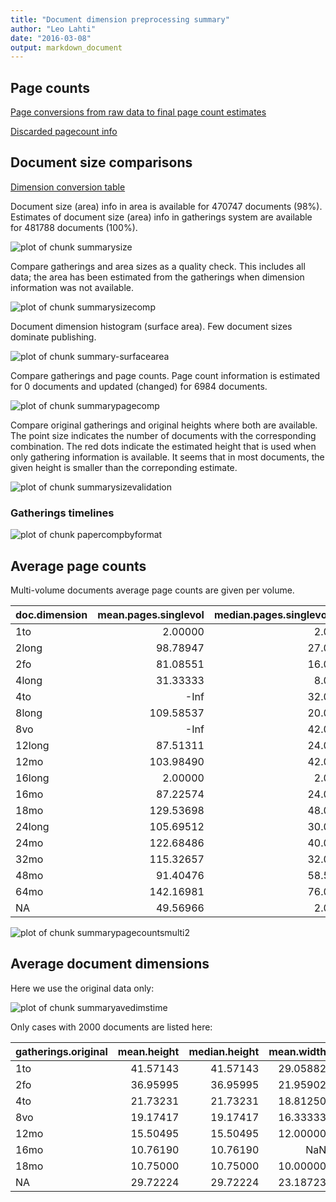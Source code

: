 ```yaml
---
title: "Document dimension preprocessing summary"
author: "Leo Lahti"
date: "2016-03-08"
output: markdown_document
---
```



## Page counts

[Page conversions from raw data to final page count estimates](https://raw.githubusercontent.com/rOpenGov/estc/master/inst/examples/output.tables/pagecount_conversion_nontrivial.csv)

<!--[Page conversions from raw data to final page count estimates with volume info](https://raw.githubusercontent.com/rOpenGov/estc/master/inst/examples/output.tables/page_conversion_table_full.csv)-->

[Discarded pagecount info](https://raw.githubusercontent.com/rOpenGov/estc/master/inst/examples/output.tables/pagecount_discarded.csv)



## Document size comparisons

[Dimension conversion table](https://raw.githubusercontent.com/rOpenGov/estc/master/inst/examples/output.tables/conversions_physical_dimension.csv)

<!--[Discarded dimension info](https://raw.githubusercontent.com/rOpenGov/estc/master/inst/examples/output.tables/dimensions_discarded.csv)-->

Document size (area) info in area is available for 470747 documents (98%). Estimates of document size (area) info in gatherings system are available for 481788 documents (100%). 

![plot of chunk summarysize](figure/summarysize-1.png)


Compare gatherings and area sizes as a quality check. This includes all data; the area has been estimated from the gatherings when dimension information was not available.

![plot of chunk summarysizecomp](figure/summarysizecomp-1.png)

Document dimension histogram (surface area). Few document sizes dominate publishing.

![plot of chunk summary-surfacearea](figure/summary-surfacearea-1.png)


Compare gatherings and page counts. Page count information is estimated for 0 documents and updated (changed) for 6984 documents. 

![plot of chunk summarypagecomp](figure/summarypagecomp-1.png)

Compare original gatherings and original heights where both are available. The point size indicates the number of documents with the corresponding combination. The red dots indicate the estimated height that is used when only gathering information is available. It seems that in most documents, the given height is smaller than the correponding estimate.

![plot of chunk summarysizevalidation](figure/summarysizevalidation-1.png)

### Gatherings timelines

![plot of chunk papercompbyformat](figure/papercompbyformat-1.png)

## Average page counts 

Multi-volume documents average page counts are given per volume.


|doc.dimension | mean.pages.singlevol| median.pages.singlevol| n.singlevol| mean.pages.multivol| median.pages.multivol| n.multivol| mean.pages.issue| median.pages.issue| n.issue|
|:-------------|--------------------:|----------------------:|-----------:|-------------------:|---------------------:|----------:|----------------:|------------------:|-------:|
|1to           |              2.00000|                    2.0|       15913|                  NA|                    NA|         NA|               NA|                 NA|      NA|
|2long         |             98.78947|                   27.0|          38|                  NA|                    NA|         NA|         28.94737|                 24|      19|
|2fo           |             81.08551|                   16.0|       98943|           350.30849|              373.0000|       2995|         28.59928|                 26|   32217|
|4long         |             31.33333|                    8.0|          21|                 NaN|                    NA|          1|         13.14286|                  8|       7|
|4to           |                 -Inf|                   32.0|      101358|            43.26531|               24.0000|       4750|         26.25451|                 24|   35315|
|8long         |            109.58537|                   20.0|          41|            16.00000|               16.0000|          1|         18.37500|                 16|      16|
|8vo           |                 -Inf|                   42.0|      167826|           202.04245|              200.0000|      12304|         26.14394|                 24|   56420|
|12long        |             87.51311|                   24.0|         267|             6.00000|                6.0000|         11|         24.67647|                 24|     136|
|12mo          |            103.98490|                   42.0|       71049|            35.28687|               27.0000|       6498|         25.80403|                 24|   25937|
|16long        |              2.00000|                    2.0|           1|                  NA|                    NA|         NA|               NA|                 NA|      NA|
|16mo          |             87.22574|                   24.0|        2371|            88.17687|               79.0000|        111|         23.95657|                 24|     829|
|18mo          |            129.53698|                   48.0|        2029|           115.20468|              120.0000|        175|         27.27989|                 26|     736|
|24long        |            105.69512|                   30.0|          82|           371.00000|              371.0000|          4|         27.06250|                 24|      32|
|24mo          |            122.68486|                   40.0|        1871|           234.19355|              238.0000|         98|         27.06327|                 26|     648|
|32mo          |            115.32657|                   32.0|         746|           237.54082|              237.5408|         47|         23.49612|                 24|     258|
|48mo          |             91.40476|                   58.5|          23|                  NA|                    NA|         NA|         26.00000|                 18|       5|
|64mo          |            142.16981|                   76.0|         129|            31.00000|               31.0000|          1|         31.87500|                 34|      32|
|NA            |             49.56966|                    2.0|       17047|           156.30515|              150.6667|        383|         23.87176|                 24|    3049|


![plot of chunk summarypagecountsmulti2](figure/summarypagecountsmulti2-1.png)


## Average document dimensions 

Here we use the original data only:

![plot of chunk summaryavedimstime](figure/summaryavedimstime-1.png)




Only cases with 2000 documents are listed here:


|gatherings.original | mean.height| median.height| mean.width| median.width|    n|
|:-------------------|-----------:|-------------:|----------:|------------:|----:|
|1to                 |    41.57143|      41.57143|   29.05882|     29.05882|   28|
|2fo                 |    36.95995|      36.95995|   21.95902|     21.95902|  774|
|4to                 |    21.73231|      21.73231|   18.81250|     18.81250|  523|
|8vo                 |    19.17417|      19.17417|   16.33333|     16.33333|  666|
|12mo                |    15.50495|      15.50495|   12.00000|     12.00000|  102|
|16mo                |    10.76190|      10.76190|        NaN|          NaN|   21|
|18mo                |    10.75000|      10.75000|   10.00000|     10.00000|    4|
|NA                  |    29.72224|      29.72224|   23.18723|     23.18723| 6046|

